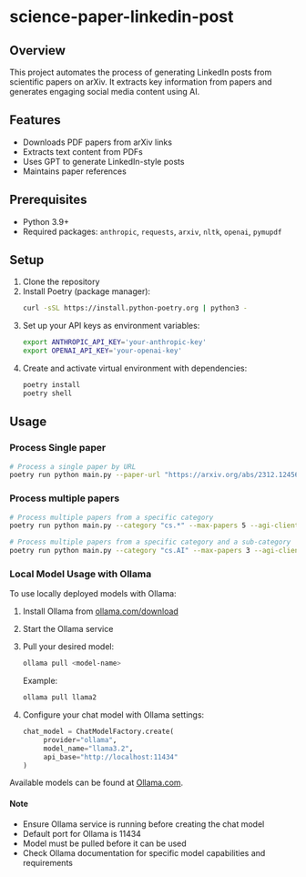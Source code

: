 # science-paper-linkedin-post

## Overview
This project automates the process of generating LinkedIn posts from scientific papers on arXiv. It extracts key information from papers and generates engaging social media content using AI.

## Features
- Downloads PDF papers from arXiv links
- Extracts text content from PDFs
- Uses GPT to generate LinkedIn-style posts
- Maintains paper references

## Prerequisites
- Python 3.9+
- Required packages: `anthropic`, `requests`, `arxiv`, `nltk`, `openai`, `pymupdf`

## Setup
1. Clone the repository
2. Install Poetry (package manager):
    ```bash
    curl -sSL https://install.python-poetry.org | python3 -
    ```
3. Set up your API keys as environment variables:
    ```bash
    export ANTHROPIC_API_KEY='your-anthropic-key'
    export OPENAI_API_KEY='your-openai-key'
    ```
4. Create and activate virtual environment with dependencies:
    ```bash
    poetry install
    poetry shell
    ```

## Usage

### Process Single paper
```bash
# Process a single paper by URL
poetry run python main.py --paper-url "https://arxiv.org/abs/2312.12456" --agi-client "local"
```

### Process multiple papers
```bash
# Process multiple papers from a specific category
poetry run python main.py --category "cs.*" --max-papers 5 --agi-client "anthropic"

# Process multiple papers from a specific category and a sub-category
poetry run python main.py --category "cs.AI" --max-papers 3 --agi-client "openai"
```

### Local Model Usage with Ollama

To use locally deployed models with Ollama:

1. Install Ollama from [ollama.com/download](https://ollama.com/download)
2. Start the Ollama service
3. Pull your desired model:
    ```bash
    ollama pull <model-name>
    ```
    Example:
    ```bash
    ollama pull llama2
    ```

4. Configure your chat model with Ollama settings:
    ```python
    chat_model = ChatModelFactory.create(
         provider="ollama",
         model_name="llama3.2",
         api_base="http://localhost:11434"
    )
    ```

Available models can be found at [Ollama.com](https://ollama.com/).

#### Note
- Ensure Ollama service is running before creating the chat model
- Default port for Ollama is 11434
- Model must be pulled before it can be used
- Check Ollama documentation for specific model capabilities and requirements

